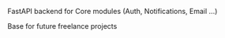 FastAPI backend for Core modules (Auth, Notifications, Email ...) 

Base for future freelance projects
